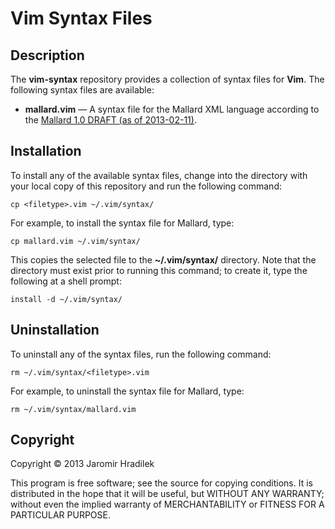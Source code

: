 # Vim Syntax Files

## Description

The **vim-syntax** repository provides a collection of syntax files for **Vim**. The following syntax files are available:

* **mallard.vim** — A syntax file for the Mallard XML language according to the [Mallard 1.0 DRAFT (as of 2013-02-11)](http://projectmallard.org/1.0/index.html).

## Installation

To install any of the available syntax files, change into the directory with your local copy of this repository and run the following command:

    cp <filetype>.vim ~/.vim/syntax/

For example, to install the syntax file for Mallard, type:

    cp mallard.vim ~/.vim/syntax/

This copies the selected file to the **~/.vim/syntax/** directory. Note that the directory must exist prior to running this command; to create it, type the following at a shell prompt:

    install -d ~/.vim/syntax/

## Uninstallation

To uninstall any of the syntax files, run the following command:

    rm ~/.vim/syntax/<filetype>.vim

For example, to uninstall the syntax file for Mallard, type:

    rm ~/.vim/syntax/mallard.vim

## Copyright

Copyright © 2013 Jaromir Hradilek

This program is free software; see the source for copying conditions. It is distributed in the hope that it will be useful, but WITHOUT ANY WARRANTY; without even the implied warranty of MERCHANTABILITY or FITNESS FOR A PARTICULAR PURPOSE.

